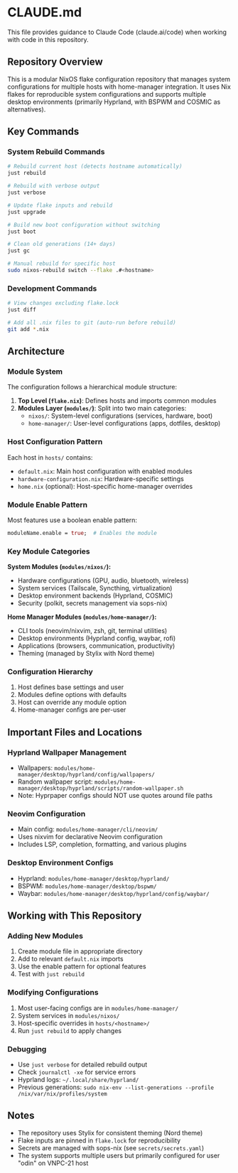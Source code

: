 # CLAUDE.md

This file provides guidance to Claude Code (claude.ai/code) when working with code in this repository.

## Repository Overview

This is a modular NixOS flake configuration repository that manages system configurations for multiple hosts with home-manager integration. It uses Nix flakes for reproducible system configurations and supports multiple desktop environments (primarily Hyprland, with BSPWM and COSMIC as alternatives).

## Key Commands

### System Rebuild Commands
```bash
# Rebuild current host (detects hostname automatically)
just rebuild

# Rebuild with verbose output
just verbose

# Update flake inputs and rebuild
just upgrade

# Build new boot configuration without switching
just boot

# Clean old generations (14+ days)
just gc

# Manual rebuild for specific host
sudo nixos-rebuild switch --flake .#<hostname>
```

### Development Commands
```bash
# View changes excluding flake.lock
just diff

# Add all .nix files to git (auto-run before rebuild)
git add *.nix
```

## Architecture

### Module System
The configuration follows a hierarchical module structure:

1. **Top Level (`flake.nix`)**: Defines hosts and imports common modules
2. **Modules Layer (`modules/`)**: Split into two main categories:
   - `nixos/`: System-level configurations (services, hardware, boot)
   - `home-manager/`: User-level configurations (apps, dotfiles, desktop)

### Host Configuration Pattern
Each host in `hosts/` contains:
- `default.nix`: Main host configuration with enabled modules
- `hardware-configuration.nix`: Hardware-specific settings
- `home.nix` (optional): Host-specific home-manager overrides

### Module Enable Pattern
Most features use a boolean enable pattern:
```nix
moduleName.enable = true;  # Enables the module
```

### Key Module Categories

**System Modules (`modules/nixos/`):**
- Hardware configurations (GPU, audio, bluetooth, wireless)
- System services (Tailscale, Syncthing, virtualization)
- Desktop environment backends (Hyprland, COSMIC)
- Security (polkit, secrets management via sops-nix)

**Home Manager Modules (`modules/home-manager/`):**
- CLI tools (neovim/nixvim, zsh, git, terminal utilities)
- Desktop environments (Hyprland config, waybar, rofi)
- Applications (browsers, communication, productivity)
- Theming (managed by Stylix with Nord theme)

### Configuration Hierarchy
1. Host defines base settings and user
2. Modules define options with defaults
3. Host can override any module option
4. Home-manager configs are per-user

## Important Files and Locations

### Hyprland Wallpaper Management
- Wallpapers: `modules/home-manager/desktop/hyprland/config/wallpapers/`
- Random wallpaper script: `modules/home-manager/desktop/hyprland/scripts/random-wallpaper.sh`
- Note: Hyprpaper configs should NOT use quotes around file paths

### Neovim Configuration
- Main config: `modules/home-manager/cli/neovim/`
- Uses nixvim for declarative Neovim configuration
- Includes LSP, completion, formatting, and various plugins

### Desktop Environment Configs
- Hyprland: `modules/home-manager/desktop/hyprland/`
- BSPWM: `modules/home-manager/desktop/bspwm/`
- Waybar: `modules/home-manager/desktop/hyprland/config/waybar/`

## Working with This Repository

### Adding New Modules
1. Create module file in appropriate directory
2. Add to relevant `default.nix` imports
3. Use the enable pattern for optional features
4. Test with `just rebuild`

### Modifying Configurations
1. Most user-facing configs are in `modules/home-manager/`
2. System services in `modules/nixos/`
3. Host-specific overrides in `hosts/<hostname>/`
4. Run `just rebuild` to apply changes

### Debugging
- Use `just verbose` for detailed rebuild output
- Check `journalctl -xe` for service errors
- Hyprland logs: `~/.local/share/hyprland/`
- Previous generations: `sudo nix-env --list-generations --profile /nix/var/nix/profiles/system`

## Notes

- The repository uses Stylix for consistent theming (Nord theme)
- Flake inputs are pinned in `flake.lock` for reproducibility
- Secrets are managed with sops-nix (see `secrets/secrets.yaml`)
- The system supports multiple users but primarily configured for user "odin" on VNPC-21 host